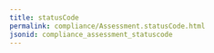 ```yaml
---
title: statusCode
permalink: compliance/Assessment.statusCode.html
jsonid: compliance_assessment_statuscode
---
```

